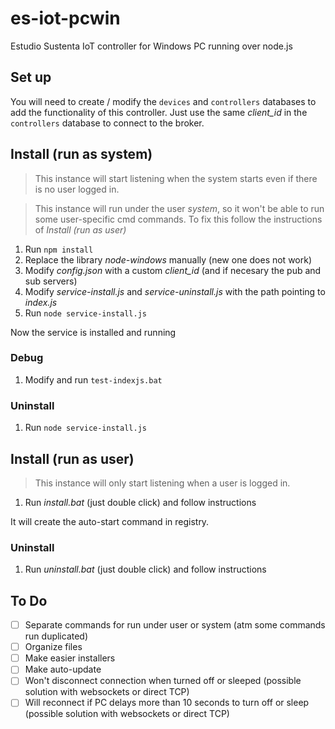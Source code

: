 # es-iot-pcwin

Estudio Sustenta IoT controller for Windows PC running over node.js

## Set up

You will need to create / modify the `devices` and `controllers` databases to add the functionality of this controller.
Just use the same *client_id* in the `controllers` database to connect to the broker.

## Install (run as system)

> This instance will start listening when the system starts even if there is no user logged in.

> This instance will run under the user *system*, so it won't be able to run some user-specific cmd commands.
> To fix this follow the instructions of *Install (run as user)*

1. Run `npm install`
1. Replace the library *node-windows* manually (new one does not work)
1. Modify *config.json* with a custom *client_id* (and if necesary the pub and sub servers)
1. Modify *service-install.js* and *service-uninstall.js* with the path pointing to *index.js*
1. Run `node service-install.js`

Now the service is installed and running

### Debug

1. Modify and run `test-indexjs.bat`

### Uninstall

1. Run `node service-install.js`

## Install (run as user)

> This instance will only start listening when a user is logged in.

1. Run *install.bat* (just double click) and follow instructions

It will create the auto-start command in registry.

### Uninstall

1. Run *uninstall.bat* (just double click) and follow instructions

## To Do

- [ ] Separate commands for run under user or system (atm some commands run duplicated)
- [ ] Organize files
- [ ] Make easier installers
- [ ] Make auto-update
- [ ] Won't disconnect connection when turned off or sleeped (possible solution with websockets or direct TCP)
- [ ] Will reconnect if PC delays more than 10 seconds to turn off or sleep (possible solution with websockets or direct TCP)